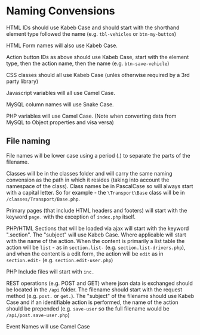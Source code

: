 # Naming Convensions

HTML IDs should use Kabeb Case and should start with the shorthand element type followed the name (e.g. `tbl-vehicles` or `btn-my-button`)

HTML Form names will also use Kabeb Case.

Action button IDs as above should use Kabeb Case, start with the element type, then the action name, then the name (e.g. `btn-save-vehicle`)

CSS classes should all use Kabeb Case (unles otherwise required by a 3rd party library)

Javascript variables will all use Camel Case.

MySQL column names will use Snake Case.

PHP variables will use Camel Case. (Note when converting data from MySQL to Object properties and visa versa)

## File naming

File names will be lower case using a period (.) to separate the parts of the filename.

Classes will be in the classes folder and will carry the same naming convension as the path in which it resides (taking into account the namespace of the class). Class names be in PascalCase so will always start with a capital letter. So for example - the `\Transport\Base` class will be in `/classes/Transport/Base.php`.

Primary pages (that include HTML headers and footers) will start with the keyword `page.` with the exception of `index.php` itself.

PHP/HTML Sections that will be loaded via ajax will start with the keyword ".section". The "subject" will use Kabeb Case. Where applicable will start with the name of the action. When the content is primarily a list table the action will be `list` - as in `section.list-` (e.g. `section.list-drivers.php`), and when the content is a edit form, the action will be `edit` as in `section.edit-` (e.g. `section.edit-user.php`)

PHP Include files will start with `inc.`

REST operations (e.g. POST and GET) where json data is exchanged should be located in the `/api` folder. The filename should start with the request method (e.g. `post.` or `get.`). The "subject" of the filename should use Kabeb Case and if an identifiable action is performed, the name of the action should be prepended (e.g. `save-user` so the full filename would be `/api/post.save-user.php`)

Event Names will use Camel Case